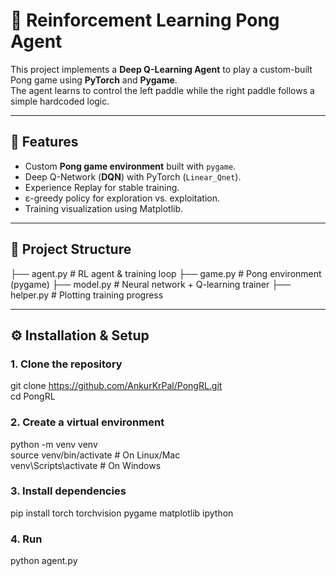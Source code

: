 # 🏓 Reinforcement Learning Pong Agent

This project implements a **Deep Q-Learning Agent** to play a custom-built Pong game using **PyTorch** and **Pygame**.  
The agent learns to control the left paddle while the right paddle follows a simple hardcoded logic.

---

## 🚀 Features
- Custom **Pong game environment** built with `pygame`.
- Deep Q-Network (**DQN**) with PyTorch (`Linear_Qnet`).
- Experience Replay for stable training.
- ε-greedy policy for exploration vs. exploitation.
- Training visualization using Matplotlib.

---

## 📂 Project Structure
├── agent.py # RL agent & training loop
├── game.py # Pong environment (pygame)
├── model.py # Neural network + Q-learning trainer
├── helper.py # Plotting training progress

---

## ⚙️ Installation & Setup

### 1. Clone the repository

git clone https://github.com/AnkurKrPal/PongRL.git
<br>
cd PongRL

### 2. Create a virtual environment
python -m venv venv
<br>
source venv/bin/activate   # On Linux/Mac
<br>
venv\Scripts\activate      # On Windows

### 3. Install dependencies
pip install torch torchvision pygame matplotlib ipython

### 4. Run
python agent.py